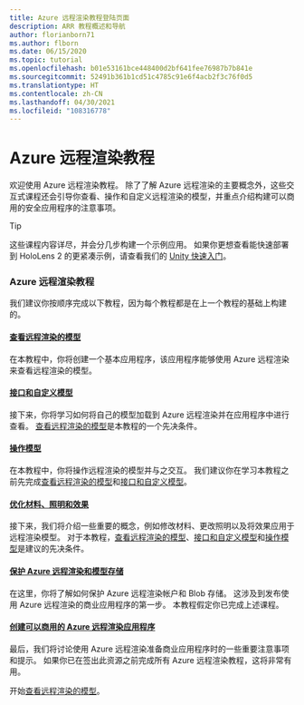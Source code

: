 ```yaml
---
title: Azure 远程渲染教程登陆页面
description: ARR 教程概述和导航
author: florianborn71
ms.author: flborn
ms.date: 06/15/2020
ms.topic: tutorial
ms.openlocfilehash: b01e53161bce448400d2bf641fee76987b7b841e
ms.sourcegitcommit: 52491b361b1cd51c4785c91e6f4acb2f3c76f0d5
ms.translationtype: HT
ms.contentlocale: zh-CN
ms.lasthandoff: 04/30/2021
ms.locfileid: "108316778"
---
```

# <a name="azure-remote-rendering-tutorials"></a>Azure 远程渲染教程

欢迎使用 Azure 远程渲染教程。 除了了解 Azure 远程渲染的主要概念外，这些交互式课程还会引导你查看、操作和自定义远程渲染的模型，并重点介绍构建可以商用的安全应用程序的注意事项。

> [!TIP]
> 这些课程内容详尽，并会分几步构建一个示例应用。 如果你更想查看能快速部署到 HoloLens 2 的更紧凑示例，请查看我们的 [Unity 快速入门](../../quickstarts/render-model.md)。

### <a name="azure-remote-rendering-tutorials"></a>Azure 远程渲染教程

我们建议你按顺序完成以下教程，因为每个教程都是在上一个教程的基础上构建的。

#### <a name="viewing-a-remotely-rendered-model"></a>[查看远程渲染的模型](view-remote-models/view-remote-models.md)

在本教程中，你将创建一个基本应用程序，该应用程序能够使用 Azure 远程渲染来查看远程渲染的模型。

#### <a name="interfaces-and-custom-models"></a>[接口和自定义模型](custom-models/custom-models.md)

接下来，你将学习如何将自己的模型加载到 Azure 远程渲染并在应用程序中进行查看。 [查看远程渲染的模型](view-remote-models/view-remote-models.md)是本教程的一个先决条件。

#### <a name="manipulating-models"></a>[操作模型](manipulate-models/manipulate-models.md)

在本教程中，你将操作远程渲染的模型并与之交互。 我们建议你在学习本教程之前先完成[查看远程渲染的模型](view-remote-models/view-remote-models.md)和[接口和自定义模型](custom-models/custom-models.md)。

#### <a name="refining-materials-lighting-and-effects"></a>[优化材料、照明和效果](materials-lighting-effects/materials-lighting-effects.md)

接下来，我们将介绍一些重要的概念，例如修改材料、更改照明以及将效果应用于远程渲染模型。 对于本教程，[查看远程渲染的模型](view-remote-models/view-remote-models.md)、[接口和自定义模型](custom-models/custom-models.md)和[操作模型](manipulate-models/manipulate-models.md)是建议的先决条件。

#### <a name="securing-azure-remote-rendering-and-model-storage"></a>[保护 Azure 远程渲染和模型存储](security/security.md)

在这里，你将了解如何保护 Azure 远程渲染帐户和 Blob 存储。 这涉及到发布使用 Azure 远程渲染的商业应用程序的第一步。 本教程假定你已完成上述课程。


#### <a name="creating-a-commercial-ready-azure-remote-rendering-application"></a>[创建可以商用的 Azure 远程渲染应用程序](commercial-ready/commercial-ready.md)

最后，我们将讨论使用 Azure 远程渲染准备商业应用程序时的一些重要注意事项和提示。 如果你已在签出此资源之前完成所有 Azure 远程渲染教程，这将非常有用。

开始[查看远程渲染的模型](view-remote-models/view-remote-models.md)。